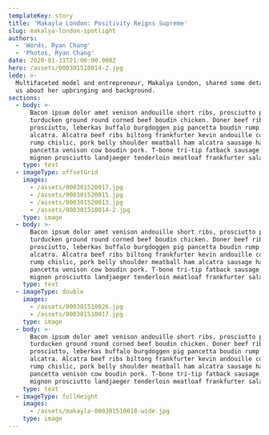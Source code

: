 ```yaml
---
templateKey: story
title: 'Makayla London: Positivity Reigns Supreme'
slug: makalya-london-spotlight
authors:
  - 'Words, Ryan Chang'
  - 'Photos, Ryan Chang'
date: 2020-01-31T21:00:00.000Z
hero: /assets/000301510014-2.jpg
lede: >-
  Multifaceted model and entrepreneur, Makalya London, shared some details with
  us about her upbringing and background.
sections:
  - body: >-
      Bacon ipsum dolor amet venison andouille short ribs, prosciutto pork loin
      turducken ground round corned beef boudin chicken. Doner beef ribs
      prosciutto, leberkas buffalo burgdoggen pig pancetta boudin rump ham hock
      alcatra. Alcatra beef ribs biltong frankfurter kevin andouille cow. Swine
      rump chislic, pork belly shoulder meatball ham alcatra sausage hamburger
      pancetta venison cow boudin pork. T-bone tri-tip fatback sausage filet
      mignon prosciutto landjaeger tenderloin meatloaf frankfurter salami.
    type: text
  - imageType: offsetGrid
    images:
      - /assets/000301520017.jpg
      - /assets/000301520015.jpg
      - /assets/000301520013.jpg
      - /assets/000301510014-2.jpg
    type: image
  - body: >-
      Bacon ipsum dolor amet venison andouille short ribs, prosciutto pork loin
      turducken ground round corned beef boudin chicken. Doner beef ribs
      prosciutto, leberkas buffalo burgdoggen pig pancetta boudin rump ham hock
      alcatra. Alcatra beef ribs biltong frankfurter kevin andouille cow. Swine
      rump chislic, pork belly shoulder meatball ham alcatra sausage hamburger
      pancetta venison cow boudin pork. T-bone tri-tip fatback sausage filet
      mignon prosciutto landjaeger tenderloin meatloaf frankfurter salami.
    type: text
  - imageType: double
    images:
      - /assets/000301510026.jpg
      - /assets/000301510017.jpg
    type: image
  - body: >-
      Bacon ipsum dolor amet venison andouille short ribs, prosciutto pork loin
      turducken ground round corned beef boudin chicken. Doner beef ribs
      prosciutto, leberkas buffalo burgdoggen pig pancetta boudin rump ham hock
      alcatra. Alcatra beef ribs biltong frankfurter kevin andouille cow. Swine
      rump chislic, pork belly shoulder meatball ham alcatra sausage hamburger
      pancetta venison cow boudin pork. T-bone tri-tip fatback sausage filet
      mignon prosciutto landjaeger tenderloin meatloaf frankfurter salami.
    type: text
  - imageType: fullHeight
    images:
      - /assets/makayla-000301510018-wide.jpg
    type: image
---
```


